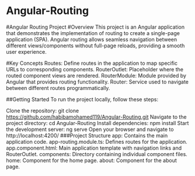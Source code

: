 
# Angular-Routing
#Angular Routing Project
#Overview
This project is an Angular application that demonstrates the implementation of routing to create a single-page application (SPA).
Angular routing allows seamless navigation between different views/components without full-page reloads, providing a smooth user experience.

#Key Concepts
Routes: Define routes in the application to map specific URLs to corresponding components.
RouterOutlet: Placeholder where the routed component views are rendered.
RouterModule: Module provided by Angular that provides routing functionality.
Router: Service used to navigate between different routes programmatically.

##Getting Started
To run the project locally, follow these steps:

Clone the repository: git clone https://github.com/habibamohamed119/Angular-Routing.git
Navigate to the project directory: cd Angular-Routing
Install dependencies: npm install
Start the development server: ng serve
Open your browser and navigate to http://localhost:4200/
###Project Structure
app: Contains the main application code.
app-routing.module.ts: Defines routes for the application.
app.component.html: Main application template with navigation links and RouterOutlet.
components: Directory containing individual component files.
home: Component for the home page.
about: Component for the about page.
